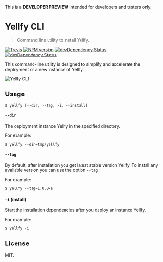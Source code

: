 This is a **DEVELOPER PREVIEW** intended for developers and testers only.

# Yellfy CLI

> Command line utility to install Yellfy.

[![Travis](https://img.shields.io/travis/mrmlnc/yellfy-cli.svg?style=flat-square)](https://travis-ci.org/mrmlnc/yellfy-cli)
[![NPM version](https://img.shields.io/npm/v/yellfy-cli.svg?style=flat-square)](https://www.npmjs.com/package/yellfy-cli)
[![devDependency Status](https://img.shields.io/david/mrmlnc/yellfy-cli.svg?style=flat-square)](https://david-dm.org/mrmlnc/yellfy-cli#info=dependencies)
[![devDependency Status](https://img.shields.io/david/dev/mrmlnc/yellfy-cli.svg?style=flat-square)](https://david-dm.org/mrmlnc/yellfy-cli#info=devDependencies)

This command-line utility is designed to simplify and accelerate the deployment of a new instance of Yellfy.

![Yellfy CLI](https://cloud.githubusercontent.com/assets/7034281/12154330/eb5e162a-b4cf-11e5-99ae-edd2cdcb2da3.png)

## Usage

```shell
$ yellfy [--dir, --tag, -i, --install]
```

#### `--dir`

The deployment instance Yellfy in the specified directory.

For example:

```shell
$ yellfy --dir=tmp/yellfy
```

#### `--tag`

By default, after installation you get latest stable version Yellfy. To install any available version you can use the option `--tag`.

For example:

```shell
$ yellfy --tag=1.0.0-a
```

#### `-i` (install)

Start the installation dependencies after you deploy an instance Yellfy.

For example:

```shell
$ yellfy -i
```

## License

MIT.
